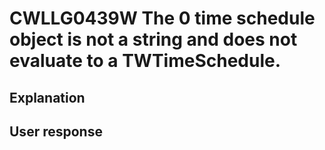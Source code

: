 # CWLLG0439W The 0 time schedule object is not a string and does not evaluate to a TWTimeSchedule.

## Explanation

## User response
